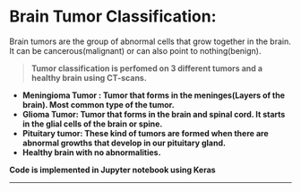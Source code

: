 # Brain Tumor Classification:
Brain tumors are the group of abnormal cells that grow together in the brain. It can be cancerous(malignant) or can also point to nothing(benign).<b>

> Tumor classification is perfomed on 3 different tumors and a healthy brain using CT-scans.<br>

* Meningioma Tumor : Tumor that forms in the meninges(Layers of the brain). Most common type of the tumor.<br>
* Glioma Tumor: Tumor that forms in the brain and spinal cord. It starts in the glial cells of the brain or spine.<br>
* Pituitary tumor: These kind of tumors are formed when there are abnormal growths that develop in our pituitary gland.<br>
* Healthy brain with no abnormalities.<br>

Code is implemented in Jupyter notebook using Keras
___
